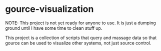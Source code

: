 gource-visualization
====================

NOTE: This project is not yet ready for anyone to use. It is just a dumping ground until I have some time to clean stuff up.

This project is a collection of scripts that query and massage data so that gource can be used to visualize other systems, not just source control.
